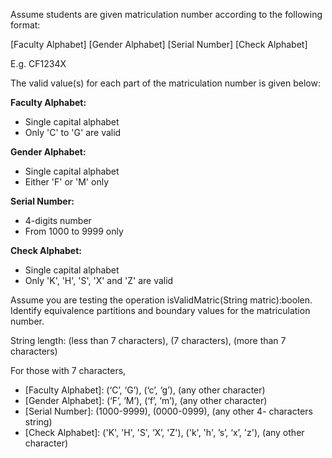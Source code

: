<panel header=":lock::key: Matric numbers :two:">
<question has-input="true">

Assume students are given matriculation number according to the following format:

[Faculty Alphabet] [Gender Alphabet] [Serial Number] [Check Alphabet]

E.g. CF1234X

The valid value(s) for each part of the matriculation number is given below:

**Faculty Alphabet:**

* Single capital alphabet
* Only 'C' to 'G' are valid

**Gender Alphabet:**

* Single capital alphabet
* Either 'F' or 'M' only

**Serial Number:**

* 4-digits number
* From 1000 to 9999 only

**Check Alphabet:**

* Single capital alphabet
* Only 'K', 'H', 'S', 'X' and 'Z' are valid

Assume you are testing the operation isValidMatric(String matric):boolen. Identify equivalence partitions and boundary values for the matriculation number.

<div slot="answer">

String length: (less than 7 characters), (7 characters), (more than 7 characters)

For those with 7 characters,

* [Faculty Alphabet]: (‘C’, ‘G’), (‘c’, ‘g’), (any other character)
* [Gender Alphabet]: (‘F’, ‘M’), (‘f’, ‘m’), (any other character)
* [Serial Number]: (1000-9999), (0000-0999), (any other 4- characters string)
* [Check Alphabet]: ('K', 'H', 'S', ‘X’, 'Z'), ('k', 'h', ’s’, ‘x’, 'z'), (any other character)

</div>
</question>
</panel>
